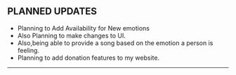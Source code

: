 
PLANNED UPDATES
------------------------------------------------------------------------

* Planning to Add Availability for New emotions 
* Also Planning to make changes to UI.
* Also,being able to provide a song based on the emotion a person is feeling.
* Planning to add donation features to my website.
------------------------------------------------------------------------
